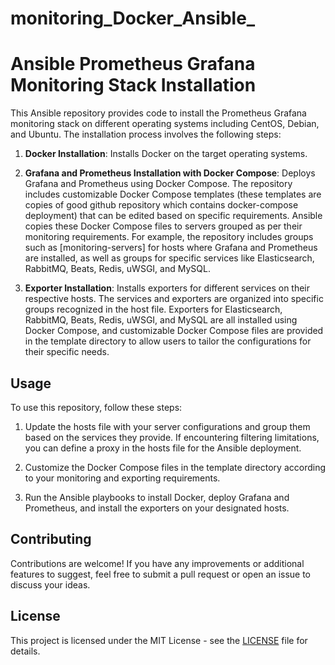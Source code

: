 # monitoring_Docker_Ansible_

# Ansible Prometheus Grafana Monitoring Stack Installation
This Ansible repository provides code to install the Prometheus Grafana monitoring stack on different operating systems including CentOS, Debian, and Ubuntu. The installation process involves the following steps:

1. **Docker Installation**: Installs Docker on the target operating systems.

2. **Grafana and Prometheus Installation with Docker Compose**: Deploys Grafana and Prometheus using Docker Compose. The repository includes customizable Docker Compose templates (these templates are copies of good github repository which contains docker-compose deployment) that can be edited based on specific requirements. Ansible copies these Docker Compose files to servers grouped as per their monitoring requirements. For example, the repository includes groups such as [monitoring-servers] for hosts where Grafana and Prometheus are installed, as well as groups for specific services like Elasticsearch, RabbitMQ, Beats, Redis, uWSGI, and MySQL.

3. **Exporter Installation**: Installs exporters for different services on their respective hosts. The services and exporters are organized into specific groups recognized in the host file. Exporters for Elasticsearch, RabbitMQ, Beats, Redis, uWSGI, and MySQL are all installed using Docker Compose, and customizable Docker Compose files are provided in the template directory to allow users to tailor the configurations for their specific needs.

## Usage

To use this repository, follow these steps:

1. Update the hosts file with your server configurations and group them based on the services they provide. If encountering filtering limitations, you can define a proxy in the hosts file for the Ansible deployment.

2. Customize the Docker Compose files in the template directory according to your monitoring and exporting requirements.

3. Run the Ansible playbooks to install Docker, deploy Grafana and Prometheus, and install the exporters on your designated hosts.

## Contributing

Contributions are welcome! If you have any improvements or additional features to suggest, feel free to submit a pull request or open an issue to discuss your ideas.

## License

This project is licensed under the MIT License - see the [LICENSE](LICENSE) file for details.


